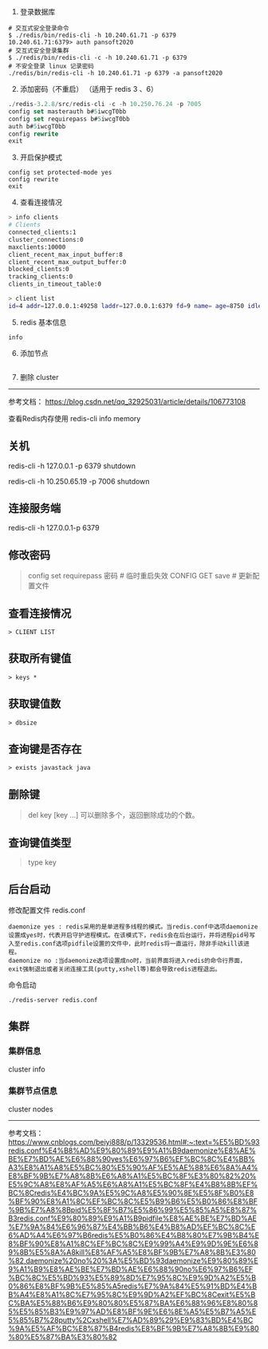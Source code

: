 
1. 登录数据库
```shell
# 交互式安全登录命令
$ ./redis/bin/redis-cli -h 10.240.61.71 -p 6379
10.240.61.71:6379> auth pansoft2020
# 交互式安全登录集群
$ ./redis/bin/redis-cli -c -h 10.240.61.71 -p 6379
# 不安全登录 linux 记录密码
./redis/bin/redis-cli -h 10.240.61.71 -p 6379 -a pansoft2020
```

2. 添加密码（不重启） （适用于 redis 3 、6）
```sql
./redis-3.2.8/src/redis-cli -c -h 10.250.76.24 -p 7005
config set masterauth b#5iwcgT0bb 
config set requirepass b#5iwcgT0bb 
auth b#5iwcgT0bb
config rewrite
exit
```

3. 开启保护模式
```
config set protected-mode yes
config rewrite
exit
```

4. 查看连接情况
```bash
> info clients
# Clients
connected_clients:1
cluster_connections:0
maxclients:10000
client_recent_max_input_buffer:8
client_recent_max_output_buffer:0
blocked_clients:0
tracking_clients:0
clients_in_timeout_table:0

> client list
id=4 addr=127.0.0.1:49258 laddr=127.0.0.1:6379 fd=9 name= age=8750 idle=0 flags=N db=0 sub=0 psub=0 ssub=0 multi=-1 qbuf=26 qbuf-free=20448 argv-mem=10 multi-mem=0 rbs=1024 rbp=0 obl=0 oll=0 omem=0 tot-mem=22298 events=r cmd=client|list user=default redir=-1 resp=2
```

5. redis 基本信息
```
info
```

6. 添加节点
```

```

7. 删除 cluster


---
参考文档：
https://blog.csdn.net/qq_32925031/article/details/106773108


查看Redis内存使用
redis-cli info memory

## 关机
redis-cli -h 127.0.0.1 -p 6379 shutdown

redis-cli -h 10.250.65.19 -p 7006 shutdown

## 连接服务端
redis-cli -h 127.0.0.1-p 6379


## 修改密码
> config set requirepass 密码  # 临时重启失效
> CONFIG GET save  # 更新配置文件

## 查看连接情况
```
> CLIENT LIST
```
## 获取所有键值
```
> keys *
```
## 获取键值数
```
> dbsize
```

## 查询键是否存在
```
> exists javastack java
```

## 删除键
> del key [key ...]
可以删除多个，返回删除成功的个数。

## 查询键值类型
>  type key




## 后台启动
修改配置文件 redis.conf
```shell
daemonize yes : redis采用的是单进程多线程的模式。当redis.conf中选项daemonize设置成yes时，代表开启守护进程模式。在该模式下，redis会在后台运行，并将进程pid号写入至redis.conf选项pidfile设置的文件中，此时redis将一直运行，除非手动kill该进程。
daemonize no :当daemonize选项设置成no时，当前界面将进入redis的命令行界面，exit强制退出或者关闭连接工具(putty,xshell等)都会导致redis进程退出。
```
命令启动
```
./redis-server redis.conf
```


## 集群
### 集群信息
cluster info
### 集群节点信息
cluster nodes



---
参考文档：
https://www.cnblogs.com/beiyi888/p/13329536.html#:~:text=%E5%BD%93redis.conf%E4%B8%AD%E9%80%89%E9%A1%B9daemonize%E8%AE%BE%E7%BD%AE%E6%88%90yes%E6%97%B6%EF%BC%8C%E4%BB%A3%E8%A1%A8%E5%BC%80%E5%90%AF%E5%AE%88%E6%8A%A4%E8%BF%9B%E7%A8%8B%E6%A8%A1%E5%BC%8F%E3%80%82%20%E5%9C%A8%E8%AF%A5%E6%A8%A1%E5%BC%8F%E4%B8%8B%EF%BC%8Credis%E4%BC%9A%E5%9C%A8%E5%90%8E%E5%8F%B0%E8%BF%90%E8%A1%8C%EF%BC%8C%E5%B9%B6%E5%B0%86%E8%BF%9B%E7%A8%8Bpid%E5%8F%B7%E5%86%99%E5%85%A5%E8%87%B3redis.conf%E9%80%89%E9%A1%B9pidfile%E8%AE%BE%E7%BD%AE%E7%9A%84%E6%96%87%E4%BB%B6%E4%B8%AD%EF%BC%8C%E6%AD%A4%E6%97%B6redis%E5%B0%86%E4%B8%80%E7%9B%B4%E8%BF%90%E8%A1%8C%EF%BC%8C%E9%99%A4%E9%9D%9E%E6%89%8B%E5%8A%A8kill%E8%AF%A5%E8%BF%9B%E7%A8%8B%E3%80%82,daemonize%20no%20%3A%E5%BD%93daemonize%E9%80%89%E9%A1%B9%E8%AE%BE%E7%BD%AE%E6%88%90no%E6%97%B6%EF%BC%8C%E5%BD%93%E5%89%8D%E7%95%8C%E9%9D%A2%E5%B0%86%E8%BF%9B%E5%85%A5redis%E7%9A%84%E5%91%BD%E4%BB%A4%E8%A1%8C%E7%95%8C%E9%9D%A2%EF%BC%8Cexit%E5%BC%BA%E5%88%B6%E9%80%80%E5%87%BA%E6%88%96%E8%80%85%E5%85%B3%E9%97%AD%E8%BF%9E%E6%8E%A5%E5%B7%A5%E5%85%B7%28putty%2Cxshell%E7%AD%89%29%E9%83%BD%E4%BC%9A%E5%AF%BC%E8%87%B4redis%E8%BF%9B%E7%A8%8B%E9%80%80%E5%87%BA%E3%80%82

